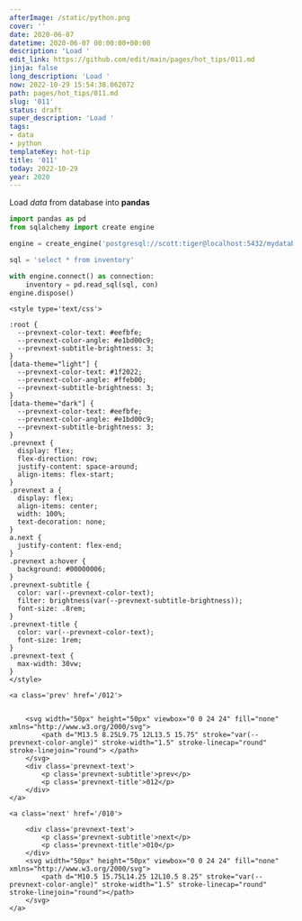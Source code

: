 ```yaml
---
afterImage: /static/python.png
cover: ''
date: 2020-06-07
datetime: 2020-06-07 00:00:00+00:00
description: 'Load '
edit_link: https://github.com/edit/main/pages/hot_tips/011.md
jinja: false
long_description: 'Load '
now: 2022-10-29 15:54:38.062072
path: pages/hot_tips/011.md
slug: '011'
status: draft
super_description: 'Load '
tags:
- data
- python
templateKey: hot-tip
title: '011'
today: 2022-10-29
year: 2020
---
```


Load _data_ from database into **pandas**

``` python
import pandas as pd
from sqlalchemy import create engine

engine = create_engine('postgresql://scott:tiger@localhost:5432/mydatabase')

sql = 'select * from inventory'

with engine.connect() as connection:
    inventory = pd.read_sql(sql, con)
engine.dispose()

```
<div class='prevnext'>

    <style type='text/css'>

    :root {
      --prevnext-color-text: #eefbfe;
      --prevnext-color-angle: #e1bd00c9;
      --prevnext-subtitle-brightness: 3;
    }
    [data-theme="light"] {
      --prevnext-color-text: #1f2022;
      --prevnext-color-angle: #ffeb00;
      --prevnext-subtitle-brightness: 3;
    }
    [data-theme="dark"] {
      --prevnext-color-text: #eefbfe;
      --prevnext-color-angle: #e1bd00c9;
      --prevnext-subtitle-brightness: 3;
    }
    .prevnext {
      display: flex;
      flex-direction: row;
      justify-content: space-around;
      align-items: flex-start;
    }
    .prevnext a {
      display: flex;
      align-items: center;
      width: 100%;
      text-decoration: none;
    }
    a.next {
      justify-content: flex-end;
    }
    .prevnext a:hover {
      background: #00000006;
    }
    .prevnext-subtitle {
      color: var(--prevnext-color-text);
      filter: brightness(var(--prevnext-subtitle-brightness));
      font-size: .8rem;
    }
    .prevnext-title {
      color: var(--prevnext-color-text);
      font-size: 1rem;
    }
    .prevnext-text {
      max-width: 30vw;
    }
    </style>
    
    <a class='prev' href='/012'>
    

        <svg width="50px" height="50px" viewbox="0 0 24 24" fill="none" xmlns="http://www.w3.org/2000/svg">
            <path d="M13.5 8.25L9.75 12L13.5 15.75" stroke="var(--prevnext-color-angle)" stroke-width="1.5" stroke-linecap="round" stroke-linejoin="round"> </path>
        </svg>
        <div class='prevnext-text'>
            <p class='prevnext-subtitle'>prev</p>
            <p class='prevnext-title'>012</p>
        </div>
    </a>
    
    <a class='next' href='/010'>
    
        <div class='prevnext-text'>
            <p class='prevnext-subtitle'>next</p>
            <p class='prevnext-title'>010</p>
        </div>
        <svg width="50px" height="50px" viewbox="0 0 24 24" fill="none" xmlns="http://www.w3.org/2000/svg">
            <path d="M10.5 15.75L14.25 12L10.5 8.25" stroke="var(--prevnext-color-angle)" stroke-width="1.5" stroke-linecap="round" stroke-linejoin="round"></path>
        </svg>
    </a>
  </div>